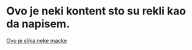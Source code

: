 # Ovo je neki kontent sto su rekli kao da napisem.
[Ovo je slika neke macke](https://octodex.github.com/images/yaktocat.png)
